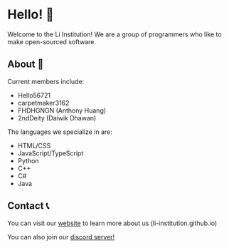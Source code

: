 # Hello! 👋

Welcome to the Li Institution! We are a group of programmers who like to make open-sourced software. 

## About 💬
Current members include:
- Hello56721
- carpetmaker3162
- FHDHGNGN (Anthony Huang)
- 2ndDeity (Daiwik Dhawan)

The languages we specialize in are:
- HTML/CSS
- JavaScript/TypeScript
- Python
- C++
- C#
- Java
## Contact 📞

You can visit our [website](https://li-institution.github.io) to learn more about us (li-institution.github.io)

You can also join our [discord server!](https://discord.gg/mxNARfGN)

